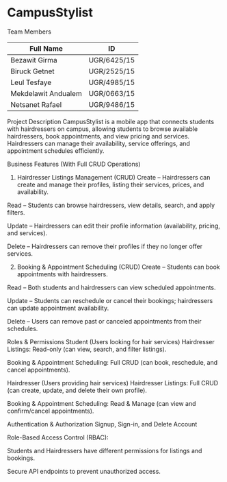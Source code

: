 # CampusStylist
Team Members

| Full Name              | ID           |
|------------------------|--------------|
| Bezawit Girma          | UGR/6425/15  |
| Biruck Getnet          | UGR/2525/15  |
| Leul Tesfaye           | UGR/4985/15  |
| Mekdelawit Andualem    | UGR/0663/15  |
| Netsanet Rafael        | UGR/9486/15  |


Project Description
CampusStylist is a mobile app that connects students with hairdressers on campus, allowing students to browse available hairdressers, book appointments, and view pricing and services. Hairdressers can manage their availability, service offerings, and appointment schedules efficiently.

Business Features (With Full CRUD Operations)
1. Hairdresser Listings Management (CRUD)
Create – Hairdressers can create and manage their profiles, listing their services, prices, and availability.

Read – Students can browse hairdressers, view details, search, and apply filters.

Update – Hairdressers can edit their profile information (availability, pricing, and services).

Delete – Hairdressers can remove their profiles if they no longer offer services.

2. Booking & Appointment Scheduling (CRUD)
Create – Students can book appointments with hairdressers.

Read – Both students and hairdressers can view scheduled appointments.

Update – Students can reschedule or cancel their bookings; hairdressers can update appointment availability.

Delete – Users can remove past or canceled appointments from their schedules.

Roles & Permissions
Student (Users looking for hair services)
Hairdresser Listings: Read-only (can view, search, and filter listings).

Booking & Appointment Scheduling: Full CRUD (can book, reschedule, and cancel appointments).

Hairdresser (Users providing hair services)
Hairdresser Listings: Full CRUD (can create, update, and delete their own profile).

Booking & Appointment Scheduling: Read & Manage (can view and confirm/cancel appointments).

Authentication & Authorization
Signup, Sign-in, and Delete Account

Role-Based Access Control (RBAC):

Students and Hairdressers have different permissions for listings and bookings.

Secure API endpoints to prevent unauthorized access.

